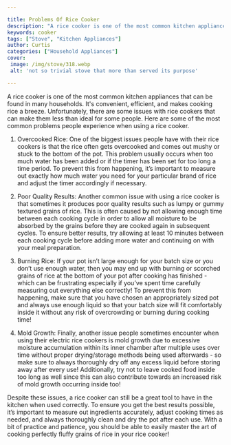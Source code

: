 ```yaml
---

title: Problems Of Rice Cooker
description: "A rice cooker is one of the most common kitchen appliances that can be found in many households. It's convenient, efficient, and m...get more detail"
keywords: cooker
tags: ["Stove", "Kitchen Appliances"]
author: Curtis
categories: ["Household Appliances"]
cover: 
 image: /img/stove/318.webp
 alt: 'not so trivial stove that more than served its purpose'

---
```


A rice cooker is one of the most common kitchen appliances that can be found in many households. It's convenient, efficient, and makes cooking rice a breeze. Unfortunately, there are some issues with rice cookers that can make them less than ideal for some people. Here are some of the most common problems people experience when using a rice cooker. 

1. Overcooked Rice: One of the biggest issues people have with their rice cookers is that the rice often gets overcooked and comes out mushy or stuck to the bottom of the pot. This problem usually occurs when too much water has been added or if the timer has been set for too long a time period. To prevent this from happening, it’s important to measure out exactly how much water you need for your particular brand of rice and adjust the timer accordingly if necessary. 

2. Poor Quality Results: Another common issue with using a rice cooker is that sometimes it produces poor quality results such as lumpy or gummy textured grains of rice. This is often caused by not allowing enough time between each cooking cycle in order to allow all moisture to be absorbed by the grains before they are cooked again in subsequent cycles. To ensure better results, try allowing at least 10 minutes between each cooking cycle before adding more water and continuing on with your meal preparation. 

3. Burning Rice: If your pot isn’t large enough for your batch size or you don’t use enough water, then you may end up with burning or scorched grains of rice at the bottom of your pot after cooking has finished - which can be frustrating especially if you’ve spent time carefully measuring out everything else correctly! To prevent this from happening, make sure that you have chosen an appropriately sized pot and always use enough liquid so that your batch size will fit comfortably inside it without any risk of overcrowding or burning during cooking time! 

4. Mold Growth: Finally, another issue people sometimes encounter when using their electric rice cookers is mold growth due to excessive moisture accumulation within its inner chamber after multiple uses over time without proper drying/storage methods being used afterwards - so make sure to always thoroughly dry off any excess liquid before storing away after every use! Additionally, try not to leave cooked food inside too long as well since this can also contribute towards an increased risk of mold growth occurring inside too!

Despite these issues, a rice cooker can still be a great tool to have in the kitchen when used correctly. To ensure you get the best results possible, it’s important to measure out ingredients accurately, adjust cooking times as needed, and always thoroughly clean and dry the pot after each use. With a bit of practice and patience, you should be able to easily master the art of cooking perfectly fluffy grains of rice in your rice cooker!
